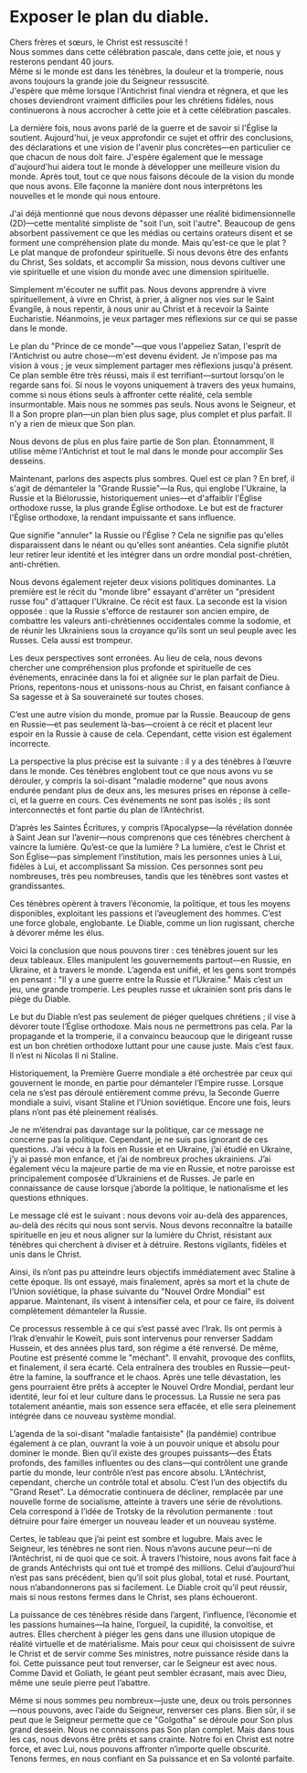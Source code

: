 # Exposer le plan du diable.

Chers frères et sœurs, le Christ est ressuscité !  
Nous sommes dans cette célébration pascale, dans cette joie, et nous y resterons pendant 40 jours.  
Même si le monde est dans les ténèbres, la douleur et la tromperie, nous avons toujours la grande joie du Seigneur ressuscité.  
J'espère que même lorsque l'Antichrist final viendra et régnera, et que les choses deviendront vraiment difficiles pour les chrétiens fidèles, nous continuerons à nous accrocher à cette joie et à cette célébration pascales.  

La dernière fois, nous avons parlé de la guerre et de savoir si l'Église la soutient. Aujourd'hui, je veux approfondir ce sujet et offrir des conclusions, des déclarations et une vision de l'avenir plus concrètes—en particulier ce que chacun de nous doit faire. J'espère également que le message d'aujourd'hui aidera tout le monde à développer une meilleure vision du monde. Après tout, tout ce que nous faisons découle de la vision du monde que nous avons. Elle façonne la manière dont nous interprétons les nouvelles et le monde qui nous entoure.  

J'ai déjà mentionné que nous devons dépasser une réalité bidimensionnelle (2D)—cette mentalité simpliste de "soit l'un, soit l'autre". Beaucoup de gens absorbent passivement ce que les médias ou certains orateurs disent et se forment une compréhension plate du monde. Mais qu'est-ce que le plat ? Le plat manque de profondeur spirituelle. Si nous devons être des enfants du Christ, Ses soldats, et accomplir Sa mission, nous devons cultiver une vie spirituelle et une vision du monde avec une dimension spirituelle.  

Simplement m'écouter ne suffit pas. Nous devons apprendre à vivre spirituellement, à vivre en Christ, à prier, à aligner nos vies sur le Saint Évangile, à nous repentir, à nous unir au Christ et à recevoir la Sainte Eucharistie. Néanmoins, je veux partager mes réflexions sur ce qui se passe dans le monde.  

Le plan du "Prince de ce monde"—que vous l'appeliez Satan, l'esprit de l'Antichrist ou autre chose—m'est devenu évident. Je n'impose pas ma vision à vous ; je veux simplement partager mes réflexions jusqu'à présent. Ce plan semble être très réussi, mais il est terrifiant—surtout lorsqu'on le regarde sans foi. Si nous le voyons uniquement à travers des yeux humains, comme si nous étions seuls à affronter cette réalité, cela semble insurmontable. Mais nous ne sommes pas seuls. Nous avons le Seigneur, et Il a Son propre plan—un plan bien plus sage, plus complet et plus parfait. Il n'y a rien de mieux que Son plan.  

Nous devons de plus en plus faire partie de Son plan. Étonnamment, Il utilise même l'Antichrist et tout le mal dans le monde pour accomplir Ses desseins.  

Maintenant, parlons des aspects plus sombres. Quel est ce plan ? En bref, il s'agit de démanteler la "Grande Russie"—la Rus, qui englobe l'Ukraine, la Russie et la Biélorussie, historiquement unies—et d'affaiblir l'Église orthodoxe russe, la plus grande Église orthodoxe. Le but est de fracturer l'Église orthodoxe, la rendant impuissante et sans influence.  

Que signifie "annuler" la Russie ou l'Église ? Cela ne signifie pas qu'elles disparaissent dans le néant ou qu'elles sont anéanties. Cela signifie plutôt leur retirer leur identité et les intégrer dans un ordre mondial post-chrétien, anti-chrétien.  

Nous devons également rejeter deux visions politiques dominantes. La première est le récit du "monde libre" essayant d'arrêter un "président russe fou" d'attaquer l'Ukraine. Ce récit est faux. La seconde est la vision opposée : que la Russie s'efforce de restaurer son ancien empire, de combattre les valeurs anti-chrétiennes occidentales comme la sodomie, et de réunir les Ukrainiens sous la croyance qu'ils sont un seul peuple avec les Russes. Cela aussi est trompeur.  

Les deux perspectives sont erronées. Au lieu de cela, nous devons chercher une compréhension plus profonde et spirituelle de ces événements, enracinée dans la foi et alignée sur le plan parfait de Dieu. Prions, repentons-nous et unissons-nous au Christ, en faisant confiance à Sa sagesse et à Sa souveraineté sur toutes choses.

C’est une autre vision du monde, promue par la Russie. Beaucoup de gens en Russie—et pas seulement là-bas—croient à ce récit et placent leur espoir en la Russie à cause de cela. Cependant, cette vision est également incorrecte.  

La perspective la plus précise est la suivante : il y a des ténèbres à l’œuvre dans le monde. Ces ténèbres englobent tout ce que nous avons vu se dérouler, y compris la soi-disant "maladie moderne" que nous avons endurée pendant plus de deux ans, les mesures prises en réponse à celle-ci, et la guerre en cours. Ces événements ne sont pas isolés ; ils sont interconnectés et font partie du plan de l’Antéchrist.  

D’après les Saintes Écritures, y compris l’Apocalypse—la révélation donnée à Saint Jean sur l’avenir—nous comprenons que ces ténèbres cherchent à vaincre la lumière. Qu’est-ce que la lumière ? La lumière, c’est le Christ et Son Église—pas simplement l’institution, mais les personnes unies à Lui, fidèles à Lui, et accomplissant Sa mission. Ces personnes sont peu nombreuses, très peu nombreuses, tandis que les ténèbres sont vastes et grandissantes.  

Ces ténèbres opèrent à travers l’économie, la politique, et tous les moyens disponibles, exploitant les passions et l’aveuglement des hommes. C’est une force globale, englobante. Le Diable, comme un lion rugissant, cherche à dévorer même les élus.  

Voici la conclusion que nous pouvons tirer : ces ténèbres jouent sur les deux tableaux. Elles manipulent les gouvernements partout—en Russie, en Ukraine, et à travers le monde. L’agenda est unifié, et les gens sont trompés en pensant : "Il y a une guerre entre la Russie et l’Ukraine." Mais c’est un jeu, une grande tromperie. Les peuples russe et ukrainien sont pris dans le piège du Diable.  

Le but du Diable n’est pas seulement de piéger quelques chrétiens ; il vise à dévorer toute l’Église orthodoxe. Mais nous ne permettrons pas cela. Par la propagande et la tromperie, il a convaincu beaucoup que le dirigeant russe est un bon chrétien orthodoxe luttant pour une cause juste. Mais c’est faux. Il n’est ni Nicolas II ni Staline.  

Historiquement, la Première Guerre mondiale a été orchestrée par ceux qui gouvernent le monde, en partie pour démanteler l’Empire russe. Lorsque cela ne s’est pas déroulé entièrement comme prévu, la Seconde Guerre mondiale a suivi, visant Staline et l’Union soviétique. Encore une fois, leurs plans n’ont pas été pleinement réalisés.  

Je ne m’étendrai pas davantage sur la politique, car ce message ne concerne pas la politique. Cependant, je ne suis pas ignorant de ces questions. J’ai vécu à la fois en Russie et en Ukraine, j’ai étudié en Ukraine, j’y ai passé mon enfance, et j’ai de nombreux proches ukrainiens. J’ai également vécu la majeure partie de ma vie en Russie, et notre paroisse est principalement composée d’Ukrainiens et de Russes. Je parle en connaissance de cause lorsque j’aborde la politique, le nationalisme et les questions ethniques.  

Le message clé est le suivant : nous devons voir au-delà des apparences, au-delà des récits qui nous sont servis. Nous devons reconnaître la bataille spirituelle en jeu et nous aligner sur la lumière du Christ, résistant aux ténèbres qui cherchent à diviser et à détruire. Restons vigilants, fidèles et unis dans le Christ.  

Ainsi, ils n’ont pas pu atteindre leurs objectifs immédiatement avec Staline à cette époque. Ils ont essayé, mais finalement, après sa mort et la chute de l’Union soviétique, la phase suivante du "Nouvel Ordre Mondial" est apparue. Maintenant, ils visent à intensifier cela, et pour ce faire, ils doivent complètement démanteler la Russie.  

Ce processus ressemble à ce qui s’est passé avec l’Irak. Ils ont permis à l’Irak d’envahir le Koweït, puis sont intervenus pour renverser Saddam Hussein, et des années plus tard, son régime a été renversé. De même, Poutine est présenté comme le "méchant". Il envahit, provoque des conflits, et finalement, il sera écarté. Cela entraînera des troubles en Russie—peut-être la famine, la souffrance et le chaos. Après une telle dévastation, les gens pourraient être prêts à accepter le Nouvel Ordre Mondial, perdant leur identité, leur foi et leur culture dans le processus. La Russie ne sera pas totalement anéantie, mais son essence sera effacée, et elle sera pleinement intégrée dans ce nouveau système mondial.  

L’agenda de la soi-disant "maladie fantaisiste" (la pandémie) contribue également à ce plan, ouvrant la voie à un pouvoir unique et absolu pour dominer le monde. Bien qu’il existe des groupes puissants—des États profonds, des familles influentes ou des clans—qui contrôlent une grande partie du monde, leur contrôle n’est pas encore absolu. L’Antéchrist, cependant, cherche un contrôle total et absolu. C’est l’un des objectifs du "Grand Reset". La démocratie continuera de décliner, remplacée par une nouvelle forme de socialisme, atteinte à travers une série de révolutions. Cela correspond à l’idée de Trotsky de la révolution permanente : tout détruire pour faire émerger un nouveau leader et un nouveau système.  

Certes, le tableau que j’ai peint est sombre et lugubre. Mais avec le Seigneur, les ténèbres ne sont rien. Nous n’avons aucune peur—ni de l’Antéchrist, ni de quoi que ce soit. À travers l’histoire, nous avons fait face à de grands Antéchrists qui ont tué et trompé des millions. Celui d’aujourd’hui n’est pas sans précédent, bien qu’il soit plus global, total et rusé. Pourtant, nous n’abandonnerons pas si facilement. Le Diable croit qu’il peut réussir, mais si nous restons fermes dans le Christ, ses plans échoueront.  

La puissance de ces ténèbres réside dans l’argent, l’influence, l’économie et les passions humaines—la haine, l’orgueil, la cupidité, la convoitise, et autres. Elles cherchent à piéger les gens dans une illusion utopique de réalité virtuelle et de matérialisme. Mais pour ceux qui choisissent de suivre le Christ et de servir comme Ses ministres, notre puissance réside dans la foi. Cette puissance peut tout renverser, car le Seigneur est avec nous. Comme David et Goliath, le géant peut sembler écrasant, mais avec Dieu, même une seule pierre peut l’abattre.  

Même si nous sommes peu nombreux—juste une, deux ou trois personnes—nous pouvons, avec l’aide du Seigneur, renverser ces plans. Bien sûr, il se peut que le Seigneur permette que ce "Golgotha" se déroule pour Son plus grand dessein. Nous ne connaissons pas Son plan complet. Mais dans tous les cas, nous devons être prêts et sans crainte. Notre foi en Christ est notre force, et avec Lui, nous pouvons affronter n’importe quelle obscurité. Tenons fermes, en nous confiant en Sa puissance et en Sa volonté parfaite.

